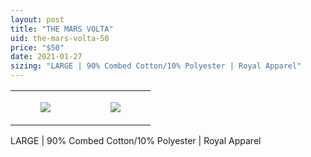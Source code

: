 ```yaml
---
layout: post
title: "THE MARS VOLTA"
uid: the-mars-volta-50
price: "$50"
date: 2021-01-27
sizing: "LARGE | 90% Combed Cotton/10% Polyester | Royal Apparel"
---
```




<table style="width:100%;"><tr><td style="vertical-align:top;">
      <figure class="tmblr-full" data-orig-height="2048" data-orig-width="1365" data-orig-src="https://concertshirts.netlify.app/shirts/0168/0168-01.jpg"><img src="https://64.media.tumblr.com/b959c75648f3200b6cb66fa1e53215ea/296064d88ab2e2f6-4f/s540x810/05579c5534a8c1110c3ec22c923ce600c37519c6.jpg" data-orig-height="2048" data-orig-width="1365" data-orig-src="https://concertshirts.netlify.app/shirts/0168/0168-01.jpg"/></figure></td>
    <td style="vertical-align:top;">
      <figure class="tmblr-full" data-orig-height="2048" data-orig-width="1365" data-orig-src="https://concertshirts.netlify.app/shirts/0168/0168-02.jpg"><img src="https://64.media.tumblr.com/c17705578d6695a6e4f5f4b80902feb4/296064d88ab2e2f6-31/s540x810/c02eeaef88ff2d2ba10cf0005bc571c3a17e0fe9.jpg" data-orig-height="2048" data-orig-width="1365" data-orig-src="https://concertshirts.netlify.app/shirts/0168/0168-02.jpg"/></figure></td>
  </tr></table><p>
  LARGE | 90% Combed Cotton/10% Polyester | Royal Apparel
</p>
